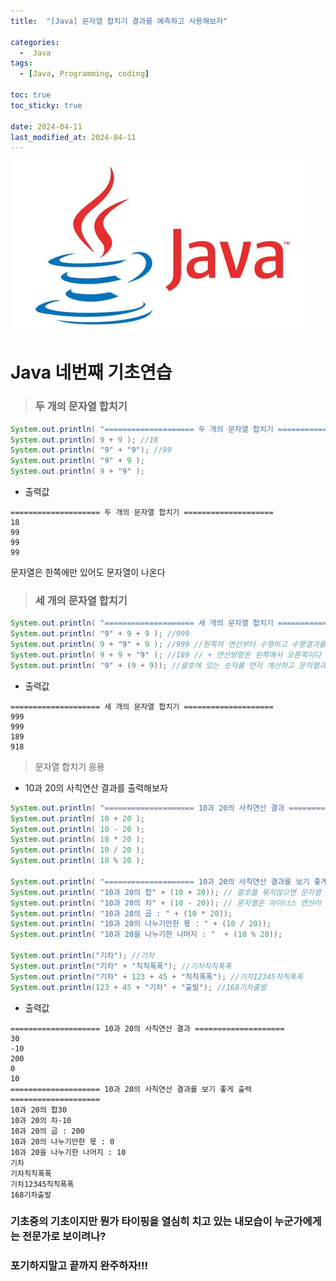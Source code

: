 ```yaml
---
title:  "[Java] 문자열 합치기 결과를 예측하고 사용해보자" 

categories:
  -  Java
tags:
  - [Java, Programming, coding]

toc: true
toc_sticky: true

date: 2024-04-11
last_modified_at: 2024-04-11
---
```


![java.png](/assets/images/java.png)

# Java 네번째 기초연습

> ### 두 개의 문자열 합치기

~~~java
System.out.println( "==================== 두 개의 문자열 합치기 ====================");
System.out.println( 9 + 9 ); //18
System.out.println( "9" + "9"); //99
System.out.println( "9" + 9 );
System.out.println( 9 + "9" );
~~~

- 출력값

~~~
==================== 두 개의 문자열 합치기 ====================
18
99
99
99
~~~

문자열은 한쪽에만 있어도 문자열이 나온다

> ### 세 개의 문자열 합치기

~~~java
System.out.println( "==================== 세 개의 문자열 합치기 ====================");
System.out.println( "9" + 9 + 9 ); //999
System.out.println( 9 + "9" + 9 ); //999 //왼쪽의 연산부터 수행하고 수행결과를 오른쪽과 연산함
System.out.println( 9 + 9 + "9" ); //189 // + 연산방향은 왼쪽에서 오른쪽이다 (숫자부터 합쳐져서 18이되고 18과 9가 문자로 합쳐져서 189)
System.out.println( "9" + (9 + 9)); //괄호에 있는 숫자를 먼저 계산하고 문자열과 합쳐지기 떄문에 918이 된다
~~~

- 출력값

~~~
==================== 세 개의 문자열 합치기 ====================
999
999
189
918
~~~

> 문자열 합치기 응용
- 10과 20의 사칙연산 결과를 출력해보자

~~~java
System.out.println( "==================== 10과 20의 사칙연산 결과 ====================");
System.out.println( 10 + 20 );
System.out.println( 10 - 20 );
System.out.println( 10 * 20 );
System.out.println( 10 / 20 );
System.out.println( 10 % 20 );

System.out.println( "==================== 10과 20의 사칙연산 결과를 보기 좋게 출력 ====================");
System.out.println( "10과 20의 합" + (10 + 20)); // 괄호를 묶지않으면 문자열 합치기가 되어서 결과가 1020이 된다 
System.out.println( "10과 20의 차" + (10 - 20)); // 문자열은 마이너스 연산이 불가능하기에 문자열과 마이나스 연산이 불가능하다(반드시 괄호사용)
System.out.println( "10과 20의 곱 : " + (10 * 20));
System.out.println( "10과 20의 나누기만한 몫 : " + (10 / 20));
System.out.println( "10과 20을 나누기한 나머지 : "  + (10 % 20));

System.out.println("기차"); //기차
System.out.println("기차" + "칙칙폭폭"); //기차칙칙폭폭
System.out.println("기차" + 123 + 45 + "칙칙폭폭"); //기차12345칙칙폭폭
System.out.println(123 + 45 + "기차" + "출발"); //168기차출발
~~~

- 출력값

~~~
==================== 10과 20의 사칙연산 결과 ====================
30
-10
200
0
10
==================== 10과 20의 사칙연산 결과를 보기 좋게 출력 ====================
10과 20의 합30
10과 20의 차-10
10과 20의 곱 : 200
10과 20의 나누기만한 몫 : 0
10과 20을 나누기한 나머지 : 10
기차
기차칙칙폭폭
기차12345칙칙폭폭
168기차출발
~~~


### 기초중의 기초이지만 뭔가 타이핑을 열심히 치고 있는 내모습이 누군가에게는 전문가로 보이려나? 

### 포기하지말고 끝까지 완주하자!!!
